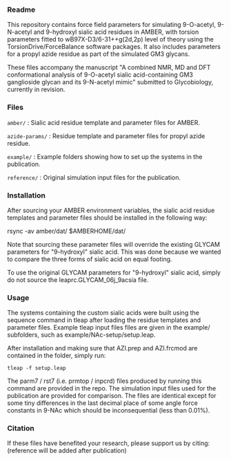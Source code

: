 ### Readme

This repository contains force field parameters for simulating
9-O-acetyl, 9-N-acetyl and 9-hydroxyl sialic acid residues in AMBER, with
torsion parameters fitted to wB97X-D3/6-31++g(2d,2p) level of theory
using the TorsionDrive/ForceBalance software packages.  It also
includes parameters for a propyl azide residue as part of the
simulated GM3 glycans.

These files accompany the manuscript "A combined NMR, MD and DFT
conformational analysis of 9-O-acetyl sialic acid-containing GM3
ganglioside glycan and its 9-N-acetyl mimic" submitted to Glycobiology,
currently in revision.

### Files

`amber/` : Sialic acid residue template and parameter files for AMBER.

`azide-params/` : Residue template and parameter files for propyl azide residue.

`example/` : Example folders showing how to set up the systems in the publication.

`reference/` : Original simulation input files for the publication.

### Installation

After sourcing your AMBER environment variables, the sialic acid
residue templates and parameter files should be installed in the
following way:

rsync -av amber/dat/ $AMBERHOME/dat/

Note that sourcing these parameter files will override the existing
GLYCAM parameters for "9-hydroxyl" sialic acid. This was done because
we wanted to compare the three forms of sialic acid on equal footing.

To use the original GLYCAM parameters for "9-hydroxyl" sialic acid,
simply do not source the leaprc.GLYCAM_06j_9acsia file.

### Usage

The systems containing the custom sialic acids were built using the
sequence command in tleap after loading the residue templates and
parameter files.  Example tleap input files files are given in the
example/ subfolders, such as example/NAc-setup/setup.leap.

After installation and making sure that AZI.prep and AZI.frcmod are
contained in the folder, simply run:

```tleap -f setup.leap```

The parm7 / rst7 (i.e. prmtop / inpcrd) files produced by running this
command are provided in the repo.  The simulation input files used
for the publication are provided for comparison.  The files are identical
except for some tiny differences in the last decimal place of some angle
force constants in 9-NAc which should be inconsequential (less than 0.01%).

### Citation

If these files have benefited your research, please support us by citing:
(reference will be added after publication)
